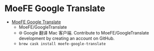 # MoeFE Google Translate
- [MoeFE Google Translate](https://github.com/MoeFE/GoogleTranslate)
  -  MoeFE/GoogleTranslate
  - 🌐 Google 翻译 Mac 客户端. Contribute to MoeFE/GoogleTranslate development by creating an account on GitHub.
  - `brew cask install moefe-google-translate`
